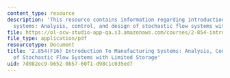 ```yaml
---
content_type: resource
description: 'This resource contains information regarding introduction to manufacturing
  systems: Analysis, control, and design of stochastic flow systems with limited storage.'
file: https://ol-ocw-studio-app-qa.s3.amazonaws.com/courses/2-854-introduction-to-manufacturing-systems-fall-2016/7d082ec9b6520b5760f1d98c1c035ed7_MIT2_854F16_Analysis.pdf
file_type: application/pdf
resourcetype: Document
title: '2.854(F16) Introduction To Manufacturing Systems: Analysis, Control, and Design
  of Stochastic Flow Systems with Limited Storage'
uid: 7d082ec9-b652-0b57-60f1-d98c1c035ed7
---
```

